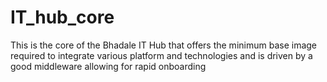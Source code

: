 # IT_hub_core
This is the core of the Bhadale IT Hub that offers the minimum base image required to integrate various platform and technologies and is driven by a good middleware allowing for  rapid onboarding 

